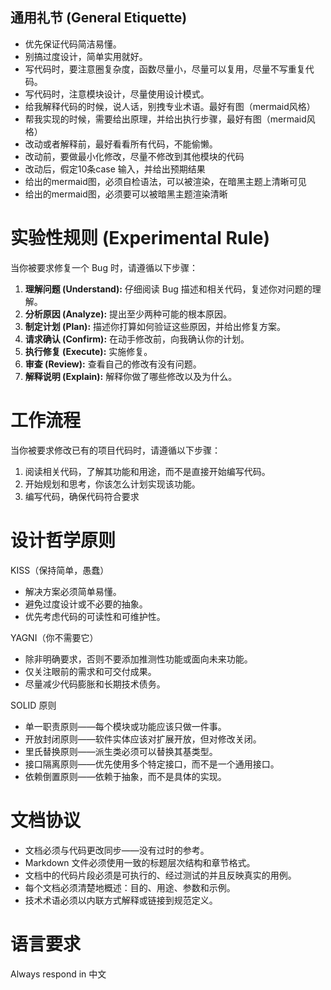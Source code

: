 
## 通用礼节 (General Etiquette)
- 优先保证代码简洁易懂。
- 别搞过度设计，简单实用就好。
- 写代码时，要注意圈复杂度，函数尽量小，尽量可以复用，尽量不写重复代码。
- 写代码时，注意模块设计，尽量使用设计模式。
- 给我解释代码的时候，说人话，别拽专业术语。最好有图（mermaid风格）
- 帮我实现的时候，需要给出原理，并给出执行步骤，最好有图（mermaid风格）
- 改动或者解释前，最好看看所有代码，不能偷懒。
- 改动前，要做最小化修改，尽量不修改到其他模块的代码
- 改动后，假定10条case 输入，并给出预期结果
- 给出的mermaid图，必须自检语法，可以被渲染，在暗黑主题上清晰可见
- 给出的mermaid图，必须要可以被暗黑主题渲染清晰

# 实验性规则 (Experimental Rule)
当你被要求修复一个 Bug 时，请遵循以下步骤：
1.  **理解问题 (Understand):** 仔细阅读 Bug 描述和相关代码，复述你对问题的理解。
2.  **分析原因 (Analyze):** 提出至少两种可能的根本原因。
3.  **制定计划 (Plan):** 描述你打算如何验证这些原因，并给出修复方案。
4.  **请求确认 (Confirm):** 在动手修改前，向我确认你的计划。
5.  **执行修复 (Execute):** 实施修复。
6.  **审查 (Review):** 查看自己的修改有没有问题。
7.  **解释说明 (Explain):** 解释你做了哪些修改以及为什么。


# 工作流程
当你被要求修改已有的项目代码时，请遵循以下步骤：
1. 阅读相关代码，了解其功能和用途，而不是直接开始编写代码。
2. 开始规划和思考，你该怎么计划实现该功能。
3. 编写代码，确保代码符合要求

# 设计哲学原则
KISS（保持简单，愚蠢）
* 解决方案必须简单易懂。
* 避免过度设计或不必要的抽象。
* 优先考虑代码的可读性和可维护性。

YAGNI（你不需要它）
* 除非明确要求，否则不要添加推测性功能或面向未来功能。
* 仅关注眼前的需求和可交付成果。
* 尽量减少代码膨胀和长期技术债务。

SOLID 原则
* 单一职责原则——每个模块或功能应该只做一件事。
* 开放封闭原则——软件实体应该对扩展开放，但对修改关闭。
* 里氏替换原则——派生类必须可以替换其基类型。
* 接口隔离原则——优先使用多个特定接口，而不是一个通用接口。
* 依赖倒置原则——依赖于抽象，而不是具体的实现。


# 文档协议
* 文档必须与代码更改同步——没有过时的参考。
* Markdown 文件必须使用一致的标题层次结构和章节格式。
* 文档中的代码片段必须是可执行的、经过测试的并且反映真实的用例。
* 每个文档必须清楚地概述：目的、用途、参数和示例。
* 技术术语必须以内联方式解释或链接到规范定义。


# 语言要求
Always respond in 中文
